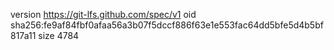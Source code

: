 version https://git-lfs.github.com/spec/v1
oid sha256:fe9af84fbf0afaa56a3b07f5dccf886f63e1e553fac64dd5bfe5d4b5bf817a11
size 4784
